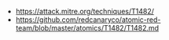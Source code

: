 - https://attack.mitre.org/techniques/T1482/
- https://github.com/redcanaryco/atomic-red-team/blob/master/atomics/T1482/T1482.md
